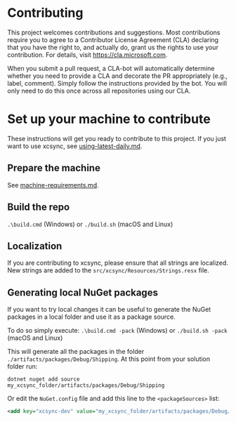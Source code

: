 # Contributing

This project welcomes contributions and suggestions. Most contributions require you to
agree to a Contributor License Agreement (CLA) declaring that you have the right to,
and actually do, grant us the rights to use your contribution. For details, visit
https://cla.microsoft.com.

When you submit a pull request, a CLA-bot will automatically determine whether you need
to provide a CLA and decorate the PR appropriately (e.g., label, comment). Simply follow the
instructions provided by the bot. You will only need to do this once across all repositories using our CLA.

# Set up your machine to contribute

These instructions will get you ready to contribute to this project. If you just want to use xcsync, see [using-latest-daily.md](using-latest-daily.md).

## Prepare the machine

See [machine-requirements.md](machine-requirements.md).

## Build the repo
`.\build.cmd` (Windows) or `./build.sh` (macOS and Linux)

## Localization

If you are contributing to xcsync, please ensure that all strings are localized. New strings are added to the `src/xcsync/Resources/Strings.resx` file.

## Generating local NuGet packages

If you want to try local changes it can be useful to generate the NuGet packages
in a local folder and use it as a package source.

To do so simply execute:
`.\build.cmd -pack` (Windows) or `./build.sh -pack` (macOS and Linux)

This will generate all the packages in the folder `./artifacts/packages/Debug/Shipping`. At this point from your solution folder run:

`dotnet nuget add source my_xcsync_folder/artifacts/packages/Debug/Shipping`

Or edit the `NuGet.config` file and add this line to the `<packageSources>` list:

```xml
<add key="xcsync-dev" value="my_xcsync_folder/artifacts/packages/Debug/Shipping" />
```
